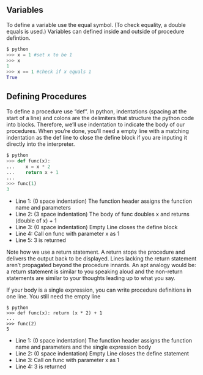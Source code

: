 ## Variables 
To define a variable use the equal symbol. (To check equality, a double equals is used.) Variables can defined inside and outside of procedure defintion.

```python
$ python
>>> x = 1 #set x to be 1
>>> x
1
>>> x == 1 #check if x equals 1
True
```

## Defining Procedures
To define a procedure use “def”. In python, indentations (spacing at the start of a line) and colons are the delimiters that structure the python code into blocks. Therefore, we’ll use indentation to indicate the body of our procedures. When you’re done, you’ll need a empty line with a matching indentation as the def line to close the define block if you are inputing it directly into the interpreter.

```python
$ python
>>> def func(x):
...    x = x * 2
...    return x + 1
... 
>>> func(1)
3
```
* Line 1:  (0 space indentation) The function header assigns the function name and parameters
* Line 2:  (3 space indentation) The body of func doubles x and returns (double of x) + 1
* Line 3:  (0 space indentation) Empty Line closes the define block
* Line 4:  Call on func with parameter x as 1
* Line 5:  3 is returned

Note how we use a return statement. A return stops the procedure and delivers the output back to be displayed. Lines lacking the return statement aren’t propagated beyond the procedure innards. An apt analogy would be: a return statement is similar to you speaking aloud and the non-return statements are similar to your thoughts leading up to what you say. 

If your body is a single expression, you can write procedure definitions in one line. You still need the empty line
```
$ python
>>> def func(x): return (x * 2) + 1
...
>>> func(2)
5
```
* Line 1:  (0 space indentation) The function header assigns the function name and parameters and the single expression body
* Line 2:  (0 space indentation) Empty Line closes the define statement
* Line 3:  Call on func with parameter x as 1
* Line 4:  3 is returned